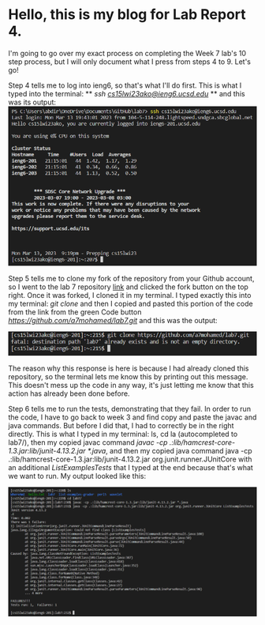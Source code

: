 # Hello, this is my blog for Lab Report 4.
I'm going to go over my exact process on completing the Week 7 lab's 10 step process, but I will only document what I press from steps 4 to 9. Let's go!

Step 4 tells me to log into ieng6, so that's what I'll do first. This is what I typed into the terminal: ** *ssh cs15lwi23ako@ieng6.ucsd.edu* ** and this was its output:
![Image](https://raw.githubusercontent.com/a7mohamed/cse15l-lab-reports/main/SSHLogin.png)


Step 5 tells me to clone my fork of the repository from your Github account, so I went to the lab 7 repository [link](https://github.com/ucsd-cse15l-w23/lab7) and clicked the fork button on the top right. Once it was forked, I cloned it in my terminal. I typed exactly this into my terminal: *git clone* and then I copied and pasted this portion of the code from the link from the green Code button *https://github.com/a7mohamed/lab7.git* and this was the output: 

![Image](https://raw.githubusercontent.com/a7mohamed/cse15l-lab-reports/main/GitClone.png)

The reason why this response is here is because I had already cloned this repository, so the terminal lets me know this by printing out this message. This doesn't mess up the code in any way, it's just letting me know that this action has already been done before.

Step 6 tells me to run the tests, demonstrating that they fail. In order to run the code, I have to go back to week 3 and find copy and paste the javac and java commands. But before I did that, I had to correctly be in the right directly. This is what I typed in my terminal: ls, cd la<tab> (autocompleted to lab7/), then my copied javac command _javac -cp .:lib/hamcrest-core-1.3.jar:lib/junit-4.13.2.jar *.java_, and then my copied java command java -cp .:lib/hamcrest-core-1.3.jar:lib/junit-4.13.2.jar org.junit.runner.JUnitCore with an additional _ListExamplesTests_ that I typed at the end because that's what we want to run. My output looked like this:

![Image](https://raw.githubusercontent.com/a7mohamed/cse15l-lab-reports/main/Javac%26Java.png)
